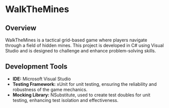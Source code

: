 # WalkTheMines

## Overview
WalkTheMines is a tactical grid-based game where players navigate through a field of hidden mines. This project is developed in C# using Visual Studio and is designed to challenge and enhance problem-solving skills.

## Development Tools
- **IDE:** Microsoft Visual Studio
- **Testing Framework:** xUnit for unit testing, ensuring the reliability and robustness of the game mechanics.
- **Mocking Library:** NSubstitute, used to create test doubles for unit testing, enhancing test isolation and effectiveness.

